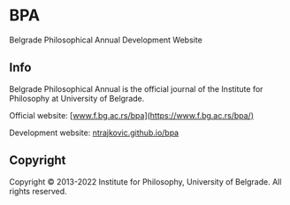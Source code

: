 # BPA
Belgrade Philosophical Annual Development Website

## Info
Belgrade Philosophical Annual is the official journal of the Institute for Philosophy at University of Belgrade.

Official website: [www.f.bg.ac.rs/bpa](https://www.f.bg.ac.rs/bpa/)

Development website: [ntrajkovic.github.io/bpa](https://ntrajkovic.github.io/bpa/)

## Copyright
Copyright &copy; 2013-2022 Institute for Philosophy, University of Belgrade. All rights reserved.
